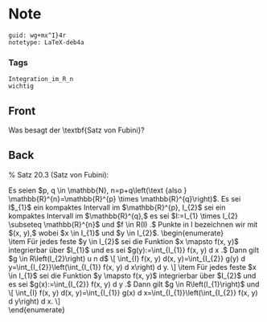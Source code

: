 # Note
```
guid: wg+mx^I}4r
notetype: LaTeX-deb4a
```

### Tags
```
Integration_im_R_n
wichtig
```

## Front
Was besagt der \textbf{Satz von Fubini}?

## Back
% Satz 20.3 (Satz von Fubini):
<div>
  Es seien $p, q \in \mathbb{N}, n=p+q\left(\text {also }
  \mathbb{R}^{n}=\mathbb{R}^{p} \times \mathbb{R}^{q}\right)$. Es
  sei I$_{1}$ ein kompaktes Intervall im $\mathbb{R}^{p}, I_{2}$
  sei ein kompaktes Intervall im $\mathbb{R}^{q},$ es sei $I:=I_{1}
  \times I_{2} \subseteq \mathbb{R}^{n}$ und $f \in R(I) .$ Punkte
  in I bezeichnen wir mit $(x, y),$ wobei $x \in I_{1}$ und $y \in
  I_{2}$. \begin{enumerate}
</div>
<div>
  \item Für jedes feste $y \in I_{2}$ sei die Funktion $x \mapsto
  f(x, y)$ integrierbar über $I_{1}$ und es sei $g(y):=\int_{I_{1}}
  f(x, y) d x .$ Dann gilt $g \in R\left(I_{2}\right) u n d$ \[
  \int_{I} f(x, y) d(x, y)=\int_{I_{2}} g(y) d
  y=\int_{I_{2}}\left(\int_{I_{1}} f(x, y) d x\right) d y. \] \item
  Für jedes feste $x \in I_{1}$ sei die Funktion $y \mapsto f(x,
  y)$ integrierbar über $I_{2}$ und es sei $g(x):=\int_{I_{2}} f(x,
  y) d y .$ Dann gilt $g \in R\left(I_{1}\right)$ und \[ \int_{I}
  f(x, y) d(x, y)=\int_{I_{1}} g(x) d
  x=\int_{I_{1}}\left(\int_{I_{2}} f(x, y) d y\right) d x. \]
</div>
<div>
  \end{enumerate}
</div>

